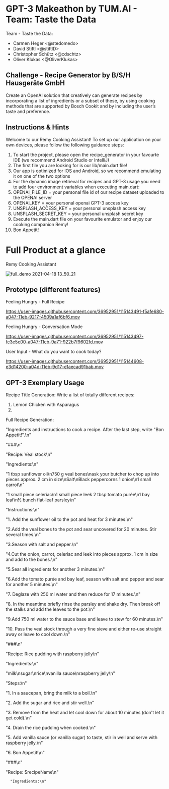 # GPT-3 Makeathon by TUM.AI - Team: Taste the Data
Team - Taste the Data: 
- Carmen Heger <@stedomedo>
- David Stiftl <@stiftlD>
- Christopher Schütz <@cdschtz>
- Oliver Klukas <@OliverKlukas>

## Challenge - Recipe Generator by B/S/H Hausgeräte GmbH
Create an OpenAI solution that creatively can generate recipes by incorporating a list of ingredients or a subset of these, by using cooking methods that are supported by Bosch Cookit and by including the user’s taste and preference.

## Instructions & Hints
Welcome to our Remy Cooking Assistant! To set up our application on your own devices, please follow the following guidance steps:
1. To start the project, please open the recipe_generator in your favourte IDE (we recommend Android Studio or IntelliJ)
2. The first file you are looking for is our lib/main.dart file!
3. Our app is optimized for IOS and Android, so we recommend emulating it on one of the two options
4. For the dynamic image retrieval for recipes and GPT-3 usage you need to add four environment variables when executing main.dart:
  1. OPENAI_FILE_ID = your personal file id of our recipe dataset uploaded to the OPENAI server
  2. OPENAI_KEY = your personal openai GPT-3 access key
  3. UNSPLASH_ACCESS_KEY = your personal unsplash access key
  4. UNSPLASH_SECRET_KEY = your personal unsplash secret key
5. Execute the main.dart file on your favourite emulator and enjoy our cooking companion Remy!
6. Bon Appetit!

# Full Product at a glance

Remy Cooking Assistant

![full_demo 2021-04-18 13_50_21](https://user-images.githubusercontent.com/36952951/115144601-d451f900-a04d-11eb-87c7-657687f690aa.gif)


## Prototype (different features)

Feeling Hungry - Full Recipe

https://user-images.githubusercontent.com/36952951/115143491-f5afe680-a047-11eb-9217-4509a1af6bf6.mov

Feeling Hungry - Conversation Mode

https://user-images.githubusercontent.com/36952951/115143497-fc3e5e00-a047-11eb-9a71-922b7f9602fd.mov

User Input - What do you want to cook today?

https://user-images.githubusercontent.com/36952951/115144608-e3d14200-a04d-11eb-9d17-e1aecad91bab.mov

## GPT-3 Exemplary Usage

Recipe Title Generation:
<START>
Write a list of totally different recipes:

1. Lemon Chicken with Asparagus
2. 
<END>
 
 
Full Recipe Generation:
<START>
  
"Ingredients and instructions to cook a recipe. After the last step, write \"Bon Appetit!\".\n"

  "###\n"
  
  "Recipe: Veal stock\n"
  
  "Ingredients:\n"
  
  "1 tbsp sunflower oil\n750 g veal bones\nask your butcher to chop up into pieces approx. 2 cm in size\nSalt\nBlack peppercorns 1 onion\n1 small carrot\n"
  
  "1 small piece celeriac\n1 small piece leek 2 tbsp tomato purée\n1 bay leaf\n½ bunch flat-leaf parsley\n"
  
  "Instructions:\n"
  
  "1. Add the sunflower oil to the pot and heat for 3 minutes.\n"
  
  "2.Add the veal bones to the pot and sear uncovered for 20 minutes. Stir several times.\n"
  
  "3.Season with salt and pepper.\n"
  
  "4.Cut the onion, carrot, celeriac and leek into pieces approx. 1 cm in size and add to the bones.\n"
  
  "5.Sear all ingredients for another 3 minutes.\n"
  
  "6.Add the tomato purée and bay leaf, season with salt and pepper and sear for another 5 minutes.\n"
  
  "7. Deglaze with 250 ml water and then reduce for 17 minutes.\n"
  
  "8. In the meantime briefly rinse the parsley and shake dry. Then break off the stalks and add the leaves to the pot.\n"
  
  "9.Add 750 ml water to the sauce base and leave to stew for 60 minutes.\n"
  
  "10. Pass the veal stock through a very fine sieve and either re-use straight away or leave to cool down.\n"
  
  "###\n"
  
  "Recipe: Rice pudding with raspberry jelly\n"
  
  "Ingredients:\n"
  
  "milk\nsugar\nrice\nvanilla sauce\nraspberry jelly\n"
  
  "Steps:\n"
  
  "1. In a saucepan, bring the milk to a boil.\n"
  
  "2. Add the sugar and rice and stir well.\n"
  
  "3. Remove from the heat and let cool down for about 10 minutes (don't let it get cold).\n"
  
  "4. Drain the rice pudding when cooked.\n"
  
  "5. Add vanilla sauce (or vanilla sugar) to taste, stir in well and serve with raspberry jelly.\n"
  
  "6. Bon Appetit!\n"
  
  "###\n"
  
  "Recipe: $recipeName\n"
  
      "Ingredients:\n"
      
<END>
  
